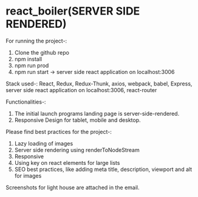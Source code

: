 # react_boiler(SERVER SIDE RENDERED)

For running the project-: 

1. Clone the github repo
2. npm install
3. npm run prod 
4. npm run start -> server side react application on localhost:3006

Stack used-: 
  React, Redux, Redux-Thunk, axios, webpack, babel, Express, server side react application on localhost:3006, react-router

Functionalities-: 
  1. The initial launch programs landing page is server-side-rendered.
  2. Responsive Design for tablet, mobile and desktop.

Please find best practices for the project-: 
  1. Lazy loading of images
  2. Server side rendering using renderToNodeStream
  3. Responsive
  4. Using key on react elements for large lists
  5. SEO best practices, like adding meta title, description, viewport and alt for images
 
Screenshots for light house are attached in the email.

